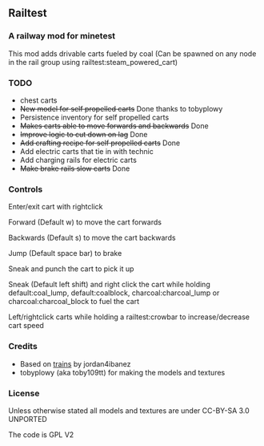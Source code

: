 ## Railtest

### A railway mod for minetest

This mod adds drivable carts fueled by coal (Can be spawned on any node in the rail group using railtest:steam_powered_cart)

### TODO

* chest carts
* ~~New model for self propelled carts~~ Done thanks to tobyplowy
* Persistence inventory for self propelled carts
* ~~Makes carts able to move forwards and backwards~~ Done
* ~~Improve logic to cut down on lag~~ Done
* ~~Add crafting recipe for self propelled carts~~ Done
* Add electric carts that tie in with technic
* Add charging rails for electric carts
* ~~Make brake rails slow carts~~ Done

### Controls

Enter/exit cart with rightclick

Forward (Default w) to move the cart forwards

Backwards (Default s) to move the cart backwards

Jump (Default space bar) to brake

Sneak and punch the cart to pick it up

Sneak (Default left shift) and right click the cart while holding default:coal_lump, default:coalblock, charcoal:charcoal_lump or charcoal:charcoal_block to fuel the cart

Left/rightclick carts while holding a railtest:crowbar to increase/decrease cart speed

### Credits

* Based on [trains](https://github.com/jordan4ibanez/trains) by jordan4ibanez
* tobyplowy (aka toby109tt) for making the models and textures

### License

Unless otherwise stated all models and textures are under CC-BY-SA 3.0 UNPORTED

The code is GPL V2
